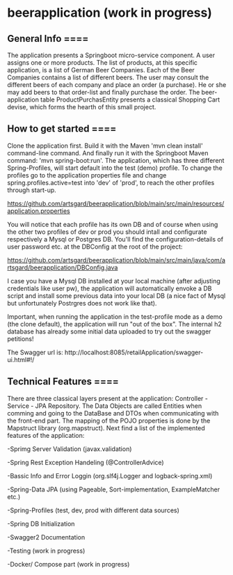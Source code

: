 # beerapplication (work in progress)


## General Info ====

The application presents a Springboot micro-service component. A user assigns one or more products. The list of products, at this specific application, is a list of German Beer Companies. Each of the Beer Companies contains a list of different beers. The user may consult the different beers of each company and place an order (a purchase). He or she may add beers to that order-list and finally purchase the order. The beer-application table ProductPurchasEntity presents a classical Shopping Cart devise, which forms the hearth of this small project.

## How to get started ====

Clone the application first. Build it with the Maven 'mvn clean install' command-line command. And finally run it with the Springboot Maven command: 'mvn spring-boot:run'. The application, which has three different Spring-Profiles, will start default into the test (demo) profile. To change the profiles go to the application properties file and change spring.profiles.active=test into 'dev' of 'prod', to reach the other profiles through start-up.

  https://github.com/artsgard/beerapplication/blob/main/src/main/resources/application.properties

You will notice that each profile has its own DB and of course when using the other two profiles of dev or prod you should intall and configurate respectively a Mysql or Postgres DB. You'll find the configuration-details of user password etc. at the DBConfig at the root of the project:

  https://github.com/artsgard/beerapplication/blob/main/src/main/java/com/artsgard/beerapplication/DBConfig.java

I case you have a Mysql DB installed at your local machine (after adjusting credentials like user pw), the application will automatically envoke a DB script and install some previous data into your local DB (a nice fact of Mysql but unfortunately Postrgres does not work like that).

Important, when running the application in the test-profile mode as a demo (the clone default), the application will run "out of the box". The internal h2 database has already some initial data uploaded to try out the swagger petitions!

The Swagger url is: http://localhost:8085/retailApplication/swagger-ui.html#!/


## Technical Features ====

There are three classical layers present at the application: Controller - Service - JPA Repository. The Data Objects are called Entities when comming and going to the DataBase and DTOs when communicating with the front-end part. The mapping of the POJO properties is done by the Mapstruct library (org.mapstruct). Next find a list of the implemented features of the application:

  -Sprimg Server Validation (javax.validation)
  
  -Spring Rest Exception Handeling (@ControllerAdvice)
  
  -Bassic Info and Error Loggin (org.slf4j.Logger and logback-spring.xml)
  
  -Spring-Data JPA (using Pageable, Sort-implementation, ExampleMatcher etc.)
  
  -Spring-Profiles (test, dev, prod with different data sources)
  
  -Spring DB Initialization
  
  -Swagger2 Documentation
  
  -Testing (work in progress)
  
  -Docker/ Compose part (work in progress)
  

